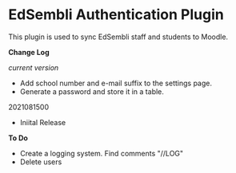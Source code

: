 # EdSembli Authentication Plugin

This plugin is used to sync EdSembli staff and students to Moodle.

**Change Log**

*current version*
- Add school number and e-mail suffix to the settings page.
- Generate a password and store it in a table.

2021081500
- Iniital Release


**To Do**
- Create a logging system. Find comments "//LOG"
- Delete users